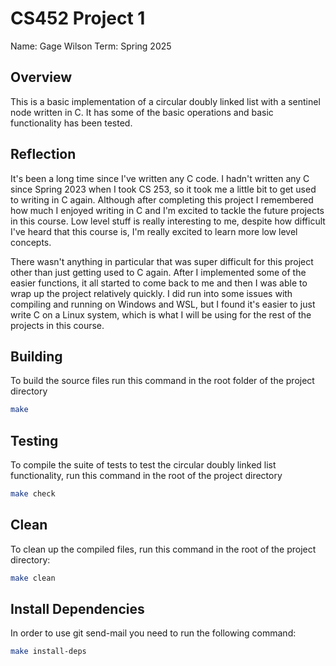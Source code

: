 # CS452 Project 1

Name: Gage Wilson
Term: Spring 2025

## Overview
This is a basic implementation of a circular doubly linked list with a sentinel node written in C. It has some of the basic operations and basic functionality has been tested.

## Reflection
It's been a long time since I've written any C code. I hadn't written any C since Spring 2023 when I took CS 253, so it took me a little bit to get used to writing in C again. Although after completing this project I remembered how much I enjoyed writing in C and I'm excited to tackle the future projects in this course. Low level stuff is really interesting to me, despite how difficult I've heard that this course is, I'm really excited to learn more low level concepts.

There wasn't anything in particular that was super difficult for this project other than just getting used to C again. After I implemented some of the easier functions, it all started to come back to me and then I was able to wrap up the project relatively quickly. I did run into some issues with compiling and running on Windows and WSL, but I found it's easier to just write C on a Linux system, which is what I will be using for the rest of the projects in this course.

## Building

To build the source files run this command in the root folder of the project directory
```bash
make
```

## Testing

To compile the suite of tests to test the circular doubly linked list functionality, run this command in the root of the project directory

```bash
make check
```

## Clean

To clean up the compiled files, run this command in the root of the project directory:

```bash
make clean
```

## Install Dependencies

In order to use git send-mail you need to run the following command:

```bash
make install-deps
```
